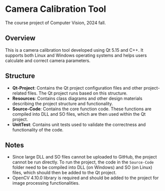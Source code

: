 # Camera Calibration Tool

The course project of Computer Vision, 2024 fall.

## Overview

This is a camera calibration tool developed using Qt 5.15 and C++. It supports both Linux and Windows operating systems and helps users calculate and correct camera parameters.

## Structure

- **Qt-Project**: Contains the Qt project configuration files and other project-related files. The Qt project runs based on this structure.
- **Resources**: Contains class diagrams and other design materials describing the project structure and functionality.
- **Source-Code**: Contains the core function code. These functions are compiled into DLL and SO files, which are then used within the Qt project.
- **UnitTest**: Contains unit tests used to validate the correctness and functionality of the code.

## Notes
- Since large DLL and SO files cannot be uploaded to GitHub, the project cannot be run directly. To run the project, the code in the `Source-Code` folder need to be compiled into DLL (on Windows) and SO (on Linux) files, which should then be added to the Qt project. 
- OpenCV 4.10.0 library is required and should be added to the project for image processing functionalities. 

